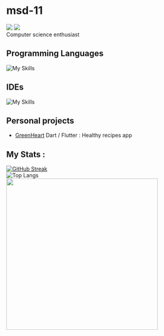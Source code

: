 # msd-11
[![](https://img.shields.io/badge/-@msd__11__-%23232729?style=flat-square&logo=twitter)](https://twitter.com/msd_11_)
[![](https://img.shields.io/badge/-@msd--11-%23232729?style=flat-square&logo=github)](https://github.com/msd-11)  
Computer science enthusiast


## Programming Languages  

![My Skills](https://skills.thijs.gg/icons?i=c,react,nodejs,dart,flutter,python,js,java)


## IDEs 

![My Skills](https://skills.thijs.gg/icons?i=neovim,visualstudio,vscode)

  
## Personal projects
* [GreenHeart](https://github.com/msd-11/green-heart) Dart / Flutter : Healthy recipes app


## My Stats :
[![GitHub Streak](http://github-readme-streak-stats.herokuapp.com?user=msd-11&theme=gruvbox&background=#282828)](https://git.io/streak-stats)  
![Top Langs](https://github-readme-stats.vercel.app/api/top-langs/?username=msd-11&layout=compact&theme=gruvbox)  
<img src="https://github-readme-stats.vercel.app/api?username=msd-11&show_icons=true&theme=gruvbox" width="400">  

